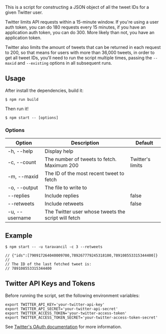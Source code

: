 This is a script for constructing a JSON object of all the tweet IDs
for a given Twitter user.

Twitter limits API requests within a 15-minute window. If you're using
a user auth token, you can do 180 requests every 15 minutes, if you have
an application auth token, you can do 300. More likely than not, you
have an application token.

Twitter also limits the amount of tweets that can be returned in each
request to 200, so that means for users with more than 36,000 tweets,
in order to get all tweet IDs, you'll need to run the script multiple
times, passing the `--maxid` and `--existing` options in all subsequent
runs.

## Usage

After install the dependencies, build it:

```
$ npm run build
```

Then run it!

```
$ npm start -- [options]
```

### Options

| Option | Description | Default |
| --- | --- | --- |
| -h, --help | Display help | |
| -c, --count | The number of tweets to fetch. Maximum 200 | Twitter's limits |
| -m, --maxid | The ID of the most recent tweet to fetch | |
| -o, --output | The file to write to | |
| --replies | Include replies | false |
| --retweets | Include retweets | false |
| -u, --username | The Twitter user whose tweets the script will fetch ||


## Example

```
$ npm start -- -u taravancil -c 3 --retweets

// {"ids":[790917264040009700,789267779245318100,789108553315344400]}
//
// The ID of the last fetched tweet is:
// 789108553315344400
```

## Twitter API Keys and Tokens

Before running the script, set the following environment variables:

```
export TWITTER_API_KEY='your-twitter-api-key'
export TWITTER_API_SECRET='your-twitter-api-secret'
export TWITTER_ACCESS_TOKEN='your-twitter-access-token'
export TWITTER_ACCESS_TOKEN_SECRET='your-twitter-access-token-secret'
```

See [Twitter's OAuth
documentation](https://dev.twitter.com/oauth/overview) for more information.